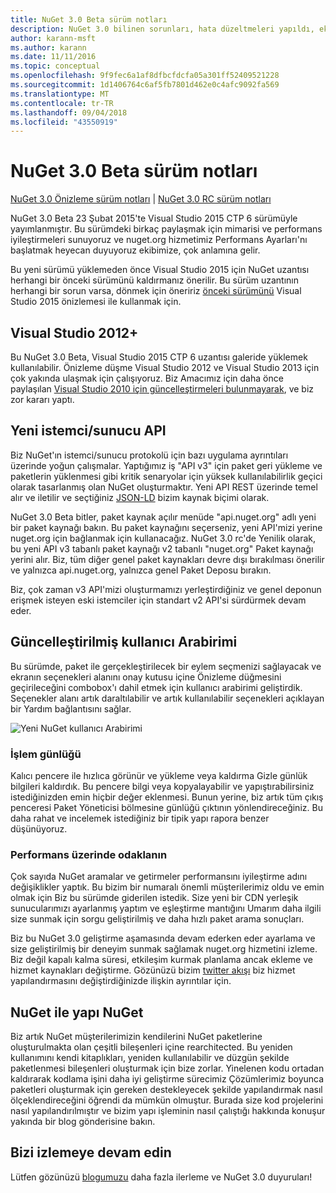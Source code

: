 ```yaml
---
title: NuGet 3.0 Beta sürüm notları
description: NuGet 3.0 bilinen sorunları, hata düzeltmeleri yapıldı, eklenen özellikler ve dcr Beta için sürüm notları.
author: karann-msft
ms.author: karann
ms.date: 11/11/2016
ms.topic: conceptual
ms.openlocfilehash: 9f9fec6a1af8dfbcfdcfa05a301ff52409521228
ms.sourcegitcommit: 1d1406764c6af5fb7801d462e0c4afc9092fa569
ms.translationtype: MT
ms.contentlocale: tr-TR
ms.lasthandoff: 09/04/2018
ms.locfileid: "43550919"
---
```

# <a name="nuget-30-beta-release-notes"></a>NuGet 3.0 Beta sürüm notları

[NuGet 3.0 Önizleme sürüm notları](../release-notes/nuget-3.0-preview.md) | [NuGet 3.0 RC sürüm notları](../release-notes/nuget-3.0-rc.md)

NuGet 3.0 Beta 23 Şubat 2015'te Visual Studio 2015 CTP 6 sürümüyle yayımlanmıştır. Bu sürümdeki birkaç paylaşmak için mimarisi ve performans iyileştirmeleri sunuyoruz ve nuget.org hizmetimiz Performans Ayarları'nı başlatmak heyecan duyuyoruz ekibimize, çok anlamına gelir.

Bu yeni sürümü yüklemeden önce Visual Studio 2015 için NuGet uzantısı herhangi bir önceki sürümünü kaldırmanız önerilir.  Bu sürüm uzantının herhangi bir sorun varsa, dönmek için öneririz [önceki sürümünü](http://nuget.codeplex.com/downloads/get/909582) Visual Studio 2015 önizlemesi ile kullanmak için.

## <a name="visual-studio-2012"></a>Visual Studio 2012+

Bu NuGet 3.0 Beta, Visual Studio 2015 CTP 6 uzantısı galeride yüklemek kullanılabilir. Önizleme düşme Visual Studio 2012 ve Visual Studio 2013 için çok yakında ulaşmak için çalışıyoruz. Biz Amacımız için daha önce paylaşılan [Visual Studio 2010 için güncelleştirmeleri bulunmayarak](http://blog.nuget.org/20141002/visual-studio-2010.html), ve biz zor kararı yaptı.

## <a name="new-clientserver-api"></a>Yeni istemci/sunucu API

Biz NuGet'ın istemci/sunucu protokolü için bazı uygulama ayrıntıları üzerinde yoğun çalışmalar. Yaptığımız iş "API v3" için paket geri yükleme ve paketlerin yüklenmesi gibi kritik senaryolar için yüksek kullanılabilirlik geçici olarak tasarlanmış olan NuGet oluşturmaktır. Yeni API REST üzerinde temel alır ve iletilir ve seçtiğiniz [JSON-LD](http://json-ld.org) bizim kaynak biçimi olarak.

NuGet 3.0 Beta bitler, paket kaynak açılır menüde "api.nuget.org" adlı yeni bir paket kaynağı bakın.   Bu paket kaynağını seçerseniz, yeni API'mizi yerine nuget.org için bağlanmak için kullanacağız. NuGet 3.0 rc'de Yenilik olarak, bu yeni API v3 tabanlı paket kaynağı v2 tabanlı "nuget.org" Paket kaynağı yerini alır.  Biz, tüm diğer genel paket kaynakları devre dışı bırakılması önerilir ve yalnızca api.nuget.org, yalnızca genel Paket Deposu bırakın.

Biz, çok zaman v3 API'mizi oluşturmamızı yerleştirdiğiniz ve genel deponun erişmek isteyen eski istemciler için standart v2 API'si sürdürmek devam eder.

## <a name="updated-ui"></a>Güncelleştirilmiş kullanıcı Arabirimi

Bu sürümde, paket ile gerçekleştirilecek bir eylem seçmenizi sağlayacak ve ekranın seçenekleri alanını onay kutusu içine Önizleme düğmesini geçirileceğini combobox'ı dahil etmek için kullanıcı arabirimi geliştirdik.  Seçenekler alanı artık daraltılabilir ve artık kullanılabilir seçenekleri açıklayan bir Yardım bağlantısını sağlar.

![Yeni NuGet kullanıcı Arabirimi](./media/NuGet-3.0-Beta/updated-ui.png)


### <a name="operation-logging"></a>İşlem günlüğü

Kalıcı pencere ile hızlıca görünür ve yükleme veya kaldırma Gizle günlük bilgileri kaldırdık.  Bu pencere bilgi veya kopyalayabilir ve yapıştırabilirsiniz istediğinizden emin hiçbir değer eklenmesi.  Bunun yerine, biz artık tüm çıkış penceresi Paket Yöneticisi bölmesine günlüğü çıktının yönlendireceğiniz.  Bu daha rahat ve incelemek istediğiniz bir tipik yapı rapora benzer düşünüyoruz.


### <a name="focus-on-performance"></a>Performans üzerinde odaklanın

Çok sayıda NuGet aramalar ve getirmeler performansını iyileştirme adını değişiklikler yaptık.  Bu bizim bir numaralı önemli müşterilerimiz oldu ve emin olmak için Biz bu sürümde giderilen istedik.  Size yeni bir CDN yerleşik sunucularımızı ayarlanmış yaptım ve eşleştirme mantığını Umarım daha ilgili size sunmak için sorgu geliştirilmiş ve daha hızlı paket arama sonuçları.

Biz bu NuGet 3.0 geliştirme aşamasında devam ederken eder ayarlama ve size geliştirilmiş bir deneyim sunmak sağlamak nuget.org hizmetini izleme.  Biz değil kapalı kalma süresi, etkileşim kurmak planlama ancak ekleme ve hizmet kaynakları değiştirme.  Gözünüzü bizim [twitter akışı](http://twitter.com/nuget) biz hizmet yapılandırmasını değiştirdiğinizde ilişkin ayrıntılar için.

## <a name="building-nuget-with-nuget"></a>NuGet ile yapı NuGet

Biz artık NuGet müşterilerimizin kendilerini NuGet paketlerine oluşturulmakta olan çeşitli bileşenleri içine rearchitected. Bu yeniden kullanımını kendi kitaplıkları, yeniden kullanılabilir ve düzgün şekilde paketlenmesi bileşenleri oluşturmak için bize zorlar.  Yinelenen kodu ortadan kaldırarak kodlama işini daha iyi geliştirme sürecimiz Çözümlerimiz boyunca paketleri oluşturmak için gereken destekleyecek şekilde yapılandırmak nasıl ölçeklendireceğini öğrendi da mümkün olmuştur.  Burada size kod projelerini nasıl yapılandırılmıştır ve bizim yapı işleminin nasıl çalıştığı hakkında konuşur yakında bir blog gönderisine bakın.

## <a name="stay-tuned"></a>Bizi izlemeye devam edin

Lütfen gözünüzü [blogumuzu](http://blog.nuget.org) daha fazla ilerleme ve NuGet 3.0 duyuruları!
